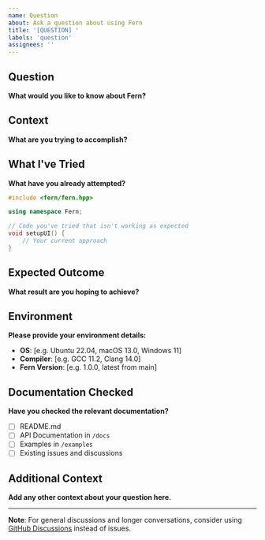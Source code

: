 ```yaml
---
name: Question
about: Ask a question about using Fern
title: '[QUESTION] '
labels: 'question'
assignees: ''
---
```


## Question
**What would you like to know about Fern?**

## Context
**What are you trying to accomplish?**

## What I've Tried
**What have you already attempted?**

```cpp
#include <fern/fern.hpp>

using namespace Fern;

// Code you've tried that isn't working as expected
void setupUI() {
    // Your current approach
}
```

## Expected Outcome
**What result are you hoping to achieve?**

## Environment
**Please provide your environment details:**
- **OS**: [e.g. Ubuntu 22.04, macOS 13.0, Windows 11]
- **Compiler**: [e.g. GCC 11.2, Clang 14.0]
- **Fern Version**: [e.g. 1.0.0, latest from main]

## Documentation Checked
**Have you checked the relevant documentation?**
- [ ] README.md
- [ ] API Documentation in `/docs`
- [ ] Examples in `/examples`
- [ ] Existing issues and discussions

## Additional Context
**Add any other context about your question here.**

---

**Note**: For general discussions and longer conversations, consider using [GitHub Discussions](https://github.com/fernkit/fern/discussions) instead of issues.
